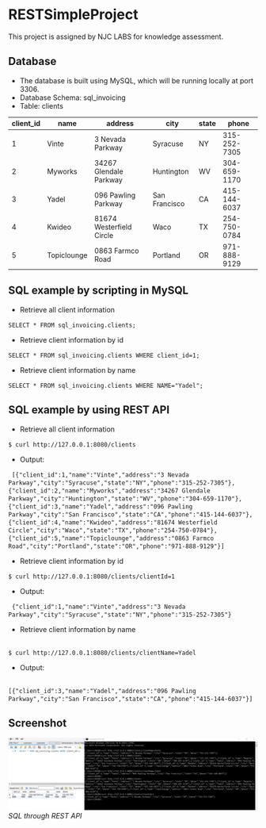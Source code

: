 # RESTSimpleProject
This project is assigned by NJC LABS for knowledge assessment.

## Database
* The database is built using MySQL, which will be running locally at port 3306.
* Database Schema: sql_invoicing
* Table: clients

client_id | name | address | city | state | phone 
--- | --- | --- | --- |--- |--- 
1 | Vinte |3 Nevada Parkway | Syracuse | NY | 315-252-7305
2 | Myworks | 34267 Glendale Parkway | Huntington | WV | 304-659-1170
3 | Yadel | 096 Pawling Parkway | San Francisco| CA | 415-144-6037
4 | Kwideo| 81674 Westerfield Circle | Waco | TX | 254-750-0784
5 | Topiclounge | 0863 Farmco Road | Portland | OR | 971-888-9129

## SQL example by scripting in MySQL
* Retrieve all client information
<pre><code>SELECT * FROM sql_invoicing.clients;
</code></pre>

* Retrieve client information by id
<pre><code>SELECT * FROM sql_invoicing.clients WHERE client_id=1;
</code></pre>

* Retrieve client information by name
<pre><code>SELECT * FROM sql_invoicing.clients WHERE NAME="Yadel";
</code></pre>

## SQL example by using REST API
* Retrieve all client information
<pre><code>$ curl http://127.0.0.1:8080/clients
</code></pre>
* Output:
<pre><code> [{"client_id":1,"name":"Vinte","address":"3 Nevada Parkway","city":"Syracuse","state":"NY","phone":"315-252-7305"},{"client_id":2,"name":"Myworks","address":"34267 Glendale Parkway","city":"Huntington","state":"WV","phone":"304-659-1170"},{"client_id":3,"name":"Yadel","address":"096 Pawling Parkway","city":"San Francisco","state":"CA","phone":"415-144-6037"},{"client_id":4,"name":"Kwideo","address":"81674 Westerfield Circle","city":"Waco","state":"TX","phone":"254-750-0784"},{"client_id":5,"name":"Topiclounge","address":"0863 Farmco Road","city":"Portland","state":"OR","phone":"971-888-9129"}]
</code></pre>
* Retrieve client information by id
<pre><code>$ curl http://127.0.0.1:8080/clients/clientId=1
</code></pre>
* Output:
<pre><code> {"client_id":1,"name":"Vinte","address":"3 Nevada Parkway","city":"Syracuse","state":"NY","phone":"315-252-7305"}
</code></pre>
* Retrieve client information by name
<pre><code>
$ curl http://127.0.0.1:8080/clients/clientName=Yadel
</code></pre>
* Output:
<pre><code>
[{"client_id":3,"name":"Yadel","address":"096 Pawling Parkway","city":"San Francisco","state":"CA","phone":"415-144-6037"}]
</code></pre>


## Screenshot
![SQLExamples](https://github.com/zezhou-zhang/RESTSimpleProject/blob/main/SQLExample.png)  
*SQL through REST API*
